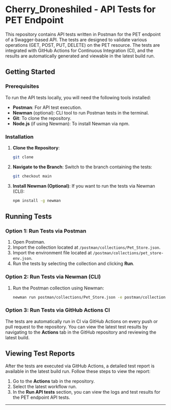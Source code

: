 # Cherry_Droneshiled - API Tests for PET Endpoint

This repository contains API tests written in Postman for the PET endpoint of a Swagger-based API. The tests are designed to validate various operations (GET, POST, PUT, DELETE) on the PET resource. The tests are integrated with GitHub Actions for Continuous Integration (CI), and the results are automatically generated and viewable in the latest build run.

## Getting Started

### Prerequisites

To run the API tests locally, you will need the following tools installed:

- **Postman**: For API test execution.
- **Newman** (optional): CLI tool to run Postman tests in the terminal.
- **Git**: To clone the repository.
- **Node.js** (if using Newman): To install Newman via npm.

### Installation

1. **Clone the Repository**:
   ```bash
   git clone 
   ```
2. **Navigate to the Branch**:
   Switch to the branch containing the tests:
   ```bash
   git checkout main
   ```

3. **Install Newman (Optional)**:
   If you want to run the tests via Newman (CLI):
   ```bash
   npm install -g newman
   ```

## Running Tests

### Option 1: Run Tests via Postman

1. Open Postman.
2. Import the collection located at `/postman/collections/Pet_Store.json`.
3. Import the environment file located at `/postman/collections/pet_store-env.json`.
4. Run the tests by selecting the collection and clicking **Run**.

### Option 2: Run Tests via Newman (CLI)

1. Run the Postman collection using Newman:
   ```bash
   newman run postman/collections/Pet_Store.json -e postman/collections/pet_store-env.json
   ```

### Option 3: Run Tests via GitHub Actions CI

The tests are automatically run in CI via GitHub Actions on every push or pull request to the repository. You can view the latest test results by navigating to the **Actions** tab in the GitHub repository and reviewing the latest build.

## Viewing Test Reports

After the tests are executed via GitHub Actions, a detailed test report is available in the latest build run. Follow these steps to view the report:

1. Go to the **Actions** tab in the repository.
2. Select the latest workflow run.
3. In the **Run API tests** section, you can view the logs and test results for the PET endpoint API tests.

---

